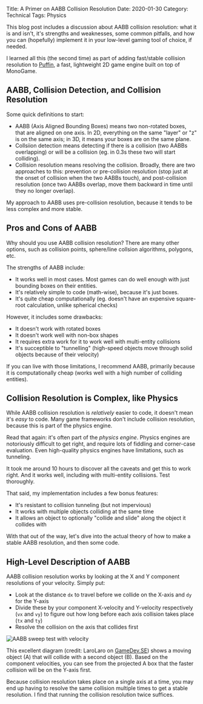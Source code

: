 Title: A Primer on AABB Collision Resolution
Date: 2020-01-30
Category: Technical
Tags: Physics

This blog post includes a discussion about AABB collision resolution: what it is and isn't, it's strengths and weaknesses, some common pitfalls, and how you can (hopefully) implement it in your low-level gaming tool of choice, if needed.

I learned all this (the second time) as part of adding fast/stable collision resolution to [Puffin](https://nightblade9.github.io/puffin), a fast, lightweight 2D game engine built on top of MonoGame.

## AABB, Collision Detection, and Collision Resolution

Some quick definitions to start:

- AABB (Axis Aligned Bounding Boxes) means two non-rotated boxes, that are aligned on one axis. In 2D, everything on the same "layer" or "z" is on the same axis; in 3D, it means your boxes are on the same plane.
- Collsiion detection means detecting if there is a collision (two AABBs overlapping) or will be a collision (eg. in 0.3s these two will start colliding).
- Collision resolution means resolving the collision. Broadly, there are two approaches to this: prevention or pre-collision resolution (stop just at the onset of collision when the two AABBs touch), and post-collision resolution (once two AABBs overlap, move them backward in time until they no longer overlap).

My approach to AABB uses pre-collision resolution, because it tends to be less complex and more stable.

## Pros and Cons of AABB

Why should you use AABB collision resolution? There are many other options, such as collision points, sphere/line collsion algorithms, polygons, etc.

The strengths of AABB include:

- It works well in most cases. Most games can do well enough with just bounding boxes on their entities.
- It's relatively simple to code (math-wise), because it's just boxes.
- It's quite cheap computationally (eg. doesn't have an expensive square-root calculation, unlike spherical checks)

However, it includes some drawbacks:

- It doesn't work with rotated boxes
- It doesn't work well with non-box shapes
- It requires extra work for it to work well with multi-entity collisions
- It's succeptible to "tunnelling" (high-speed objects move through solid objects because of their velocity)

If you can live with those limitations, I recommend AABB, primarily because it is computationally cheap (works well with a high number of colliding entities).

## Collision Resolution is Complex, like Physics

While AABB collision resolution is *relatively* easier to code, it doesn't mean it's *easy* to code. Many game frameworks don't include collision resolution, because this is part of the physics engine.

Read that again: it's often part of the *physics engine*. Physics engines are notoriously difficult to get right, and require lots of fiddling and corner-case evaluation. Even high-quality physics engines have limitations, such as tunneling.

It took me around 10 hours to discover all the caveats and get this to work right. And it works well, including with multi-entity collisions. Test thoroughly.

That said, my implementation includes a few bonus features:

- It's resistant to collision tunneling (but not impervious)
- It works with multiple objects colliding at the same time
- It allows an object to optionally "collide and slide" along the object it collides with

With that out of the way, let's dive into the actual theory of how to make a stable AABB resolution, and then some code.

## High-Level Description of AABB

AABB collision resolution works by looking at the X and Y component resolutions of your velocity. Simply put:

- Look at the distance `dx` to travel before we collide on the X-axis and `dy` for the Y-axis
- Divide these by your component X-velocity and Y-velocity respectively (`vx` and `vy`) to figure out how long before each axis collision takes place (`tx` and `ty`)
- Resolve the collision on the axis that collides first

![AABB sweep test with velocity](https://i.imgur.com/gCtzUeJ.png)

This excellent diagram (credit: LaroLaro on [GameDev.SE](https://gamedev.stackexchange.com/questions/28577/2d-aabb-vs-aabb-sweep-how-to-calculate-hit-normal)) shows a moving object (A) that will collide with a second object (B). Based on the component velocities, you can see from the projected A box that the faster collision will be on the Y-axis first.

Because collision resolution takes place on a single axis at a time, you may end up having to resolve the same collision multiple times to get a stable resolution. I find that running the collision resolution twice suffices.

